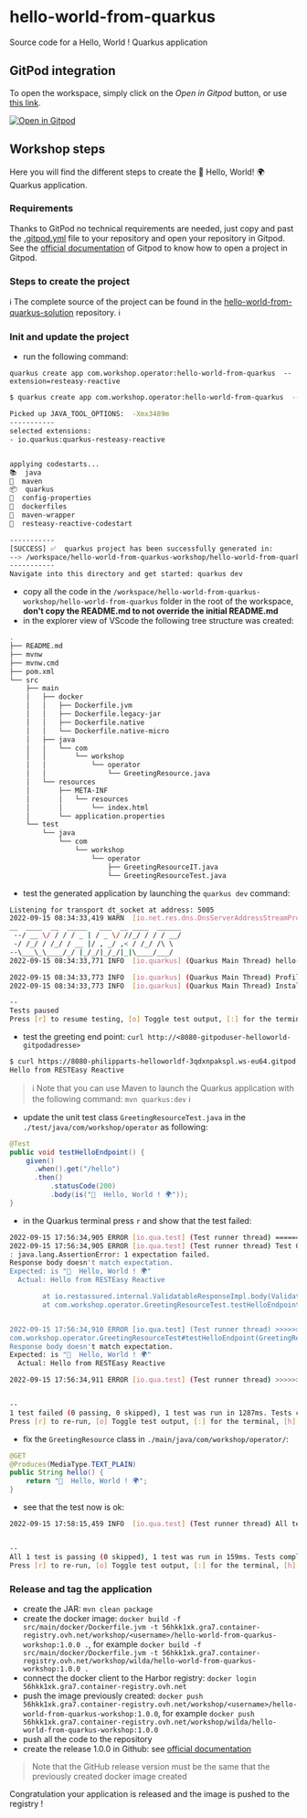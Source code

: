 # hello-world-from-quarkus
Source code for a Hello, World ! Quarkus application


## GitPod integration

To open the workspace, simply click on the *Open in Gitpod* button, or use [this link](https://gitpod.io/#https://github.com/k8s-operator-workshop/hello-world-from-quarkus).

[![Open in Gitpod](https://gitpod.io/button/open-in-gitpod.svg)](https://gitpod.io/#https://github.com/k8s-operator-workshop/hello-world-from-quarkus)

## Workshop steps

Here you will find the different steps to create the 👋 Hello, World! 🌍 Quarkus application.

### Requirements

Thanks to GitPod no technical requirements are needed, just copy and past the [.gitpod.yml](./.gitpod.yml) file to your repository and open your repository in Gitpod.  
See the [official documentation](https://www.gitpod.io/docs/getting-started/) of Gitpod to know how to open a project in Gitpod.

### Steps to create the project

ℹ️ The complete source of the project can be found in the [hello-world-from-quarkus-solution](https://github.com/k8s-operator-workshop/hello-world-from-quarkus-solution) repository. ℹ️

### Init and update the project

  - run the following command:

`quarkus create app com.workshop.operator:hello-world-from-quarkus  --extension=resteasy-reactive`

```bash
$ quarkus create app com.workshop.operator:hello-world-from-quarkus  --extension=resteasy-reactive

Picked up JAVA_TOOL_OPTIONS:  -Xmx3489m
-----------
selected extensions: 
- io.quarkus:quarkus-resteasy-reactive


applying codestarts...
📚  java
🔨  maven
📦  quarkus
📝  config-properties
🔧  dockerfiles
🔧  maven-wrapper
🚀  resteasy-reactive-codestart

-----------
[SUCCESS] ✅  quarkus project has been successfully generated in:
--> /workspace/hello-world-from-quarkus-workshop/hello-world-from-quarkus
-----------
Navigate into this directory and get started: quarkus dev
```
  - copy all the code in the `/workspace/hello-world-from-quarkus-workshop/hello-world-from-quarkus` folder in the root of the workspace, **don't copy the README.md to not override the initial README.md**
  - in the explorer view of VScode the following tree structure was created:
```bash
.
├── README.md
├── mvnw
├── mvnw.cmd
├── pom.xml
└── src
    ├── main
    │   ├── docker
    │   │   ├── Dockerfile.jvm
    │   │   ├── Dockerfile.legacy-jar
    │   │   ├── Dockerfile.native
    │   │   └── Dockerfile.native-micro
    │   ├── java
    │   │   └── com
    │   │       └── workshop
    │   │           └── operator
    │   │               └── GreetingResource.java
    │   └── resources
    │       ├── META-INF
    │       │   └── resources
    │       │       └── index.html
    │       └── application.properties
    └── test
        └── java
            └── com
                └── workshop
                    └── operator
                        ├── GreetingResourceIT.java
                        └── GreetingResourceTest.java
```
  - test the generated application by launching the `quarkus dev` command:
```bash
Listening for transport dt_socket at address: 5005
2022-09-15 08:34:33,419 WARN  [io.net.res.dns.DnsServerAddressStreamProviders] (build-5) Can not find io.netty.resolver.dns.macos.MacOSDnsServerAddressStreamProvider in the classpath, fallback to system defaults. This may result in incorrect DNS resolutions on MacOS.
__  ____  __  _____   ___  __ ____  ______ 
 --/ __ \/ / / / _ | / _ \/ //_/ / / / __/ 
 -/ /_/ / /_/ / __ |/ , _/ ,< / /_/ /\ \   
--\___\_\____/_/ |_/_/|_/_/|_|\____/___/   
2022-09-15 08:34:33,771 INFO  [io.quarkus] (Quarkus Main Thread) hello-world-from-quarkus 1.0.0-SNAPSHOT on JVM (powered by Quarkus 2.12.2.Final) started in 0.921s. Listening on: http://localhost:8080

2022-09-15 08:34:33,773 INFO  [io.quarkus] (Quarkus Main Thread) Profile dev activated. Live Coding activated.
2022-09-15 08:34:33,773 INFO  [io.quarkus] (Quarkus Main Thread) Installed features: [cdi, resteasy-reactive, smallrye-context-propagation, vertx]

--
Tests paused
Press [r] to resume testing, [o] Toggle test output, [:] for the terminal, [h] for more options>
```
  - test the greeting end point: `curl http://<8080-gitpoduser-helloworld-gitpodadresse>`
```bash
$ curl https://8080-philipparts-helloworldf-3qdxnpakspl.ws-eu64.gitpod.io/
Hello from RESTEasy Reactive
```

> ℹ️ Note that you can use Maven to launch the Quarkus application with the following command: `mvn quarkus:dev` ℹ️

  - update the unit test class `GreetingResourceTest.java` in the `./test/java/com/workshop/operator` as following:
```java
@Test
public void testHelloEndpoint() {
    given()
      .when().get("/hello")
      .then()
          .statusCode(200)
          .body(is("👋  Hello, World ! 🌍"));
}
```
  - in the Quarkus terminal press `r` and show that the test failed:
```bash
2022-09-15 17:56:34,905 ERROR [io.qua.test] (Test runner thread) ==================== TEST REPORT #1 ====================
2022-09-15 17:56:34,905 ERROR [io.qua.test] (Test runner thread) Test GreetingResourceTest#testHelloEndpoint() failed 
: java.lang.AssertionError: 1 expectation failed.
Response body doesn't match expectation.
Expected: is "👋  Hello, World ! 🌍"
  Actual: Hello from RESTEasy Reactive

        at io.restassured.internal.ValidatableResponseImpl.body(ValidatableResponseImpl.groovy)
        at com.workshop.operator.GreetingResourceTest.testHelloEndpoint(GreetingResourceTest.java:18)


2022-09-15 17:56:34,910 ERROR [io.qua.test] (Test runner thread) >>>>>>>>>>>>>>>>>>>> Summary: <<<<<<<<<<<<<<<<<<<<
com.workshop.operator.GreetingResourceTest#testHelloEndpoint(GreetingResourceTest.java:18) GreetingResourceTest#testHelloEndpoint() 1 expectation failed.
Response body doesn't match expectation.
Expected: is "👋  Hello, World ! 🌍"
  Actual: Hello from RESTEasy Reactive

2022-09-15 17:56:34,911 ERROR [io.qua.test] (Test runner thread) >>>>>>>>>>>>>>>>>>>> 1 TEST FAILED <<<<<<<<<<<<<<<<<<<<


--
1 test failed (0 passing, 0 skipped), 1 test was run in 1287ms. Tests completed at 17:56:34.
Press [r] to re-run, [o] Toggle test output, [:] for the terminal, [h] for more options>
```
  - fix the `GreetingResource` class in `./main/java/com/workshop/operator/`:
```java
@GET
@Produces(MediaType.TEXT_PLAIN)
public String hello() {
    return "👋  Hello, World ! 🌍";
}
```
  - see that the test now is ok:
```bash
2022-09-15 17:58:15,459 INFO  [io.qua.test] (Test runner thread) All tests are now passing


--
All 1 test is passing (0 skipped), 1 test was run in 159ms. Tests completed at 17:58:16 due to changes to GreetingResource.class.
Press [r] to re-run, [o] Toggle test output, [:] for the terminal, [h] for more options>
```

### Release and tag the application
  - create the JAR: `mvn clean package`
  - create the docker image: `docker build -f src/main/docker/Dockerfile.jvm -t 56hkk1xk.gra7.container-registry.ovh.net/workshop/<username>/hello-world-from-quarkus-workshop:1.0.0 .`, for example `docker build -f src/main/docker/Dockerfile.jvm -t 56hkk1xk.gra7.container-registry.ovh.net/workshop/wilda/hello-world-from-quarkus-workshop:1.0.0 .`
  - connect the docker client to the Harbor registry: `docker login 56hkk1xk.gra7.container-registry.ovh.net`
  - push the image previously created: `docker push 56hkk1xk.gra7.container-registry.ovh.net/workshop/<username>/hello-world-from-quarkus-workshop:1.0.0`, for example `docker push 56hkk1xk.gra7.container-registry.ovh.net/workshop/wilda/hello-world-from-quarkus-workshop:1.0.0`
  - push all the code to the repository
  - create the release 1.0.0 in Github: see [official documentation](https://docs.github.com/en/repositories/releasing-projects-on-github/about-releases)
> Note that the GitHub release version must be the same that the previously created docker image created  

Congratulation your application is released and the image is pushed to the registry !
